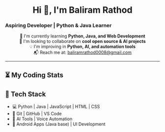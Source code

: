 <h1 align="center">Hi 👋, I'm Baliram Rathod</h1>

<h3 align="left">Aspiring Developer | Python & Java Learner</h3>

<p align="center">
🌱 I'm currently learning <strong>Python, Java, and Web Development</strong><br>
🤝 I'm looking to collaborate on <strong>cool open source & AI projects</strong><br>
💡 I'm improving in <strong>Python, AI, and automation tools</strong><br>
📬 Reach me at: <a href="bliramrathod0008@gmail.com">baliramrathod0008@gmail.com</a>
</p>

---

## ⏳ My Coding Stats



## 🧰 Tech Stack

- 💻 Python | Java | JavaScript | HTML | CSS  
- 🔧 Git | GitHub | VS Code  
- 🤖 AI Tools | Voice Automation  
- 📱 Android Apps (Java base) | UI Development

